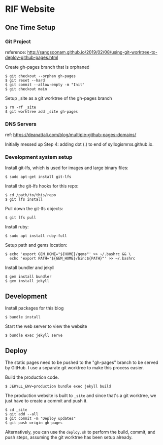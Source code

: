# RIF Website

## One Time Setup

### Git Project

reference: http://sangsoonam.github.io/2019/02/08/using-git-worktree-to-deploy-github-pages.html

Create gh-pages branch that is orphaned

    $ git checkout --orphan gh-pages
    $ git reset --hard
    $ git commit --allow-empty -m "Init"
    $ git checkout main

Setup _site as a git worktree of the gh-pages branch

    $ rm -rf _site
    $ git worktree add _site gh-pages

### DNS Servers

ref: https://deanattali.com/blog/multiple-github-pages-domains/

Initially messed up Step 4: adding dot (.) to end of syllogismrxs.github.io.

### Development system setup

Install git-lfs, which is used for images and large binary files:

    $ sudo apt-get install git-lfs

Install the git-lfs hooks for this repo:

    $ cd /path/to/this/repo
    $ git lfs install

Pull down the git-lfs objects:

    $ git lfs pull

Install ruby:

    $ sudo apt install ruby-full

Setup path and gems location:

    $ echo 'export GEM_HOME="${HOME}/gems"' >> ~/.bashrc && \
      echo 'export PATH="${GEM_HOME}/bin:${PATH}"' >> ~/.bashrc

Install bundler and jekyll

    $ gem install bundler
    $ gem install jekyll


## Development

Install packages for this blog

    $ bundle install

Start the web server to view the website

    $ bundle exec jekyll serve

## Deploy

The static pages need to be pushed to the "gh-pages" branch to be served by
GitHub. I use a separate git worktree to make this process easier.

Build the production code.

    $ JEKYLL_ENV=production bundle exec jekyll build

The production website is built to `_site` and since that's a git worktree, we
just have to create a commit and push it.

    $ cd _site
    $ git add --all
    $ git commit -m "Deploy updates"
    $ git push origin gh-pages

Alternatively, you can use the `deploy.sh` to perform the build, commit, and
push steps, assuming the git worktree has been setup already.
